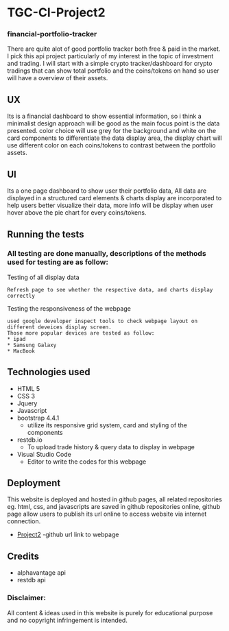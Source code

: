 # TGC-CI-Project2
### financial-portfolio-tracker

There are quite alot of good portfolio tracker both free & paid in the market. I pick this api project particularly of my interest in the topic of investment and trading.
I will start with a simple crypto tracker/dashboard for crypto tradings that can show total portfolio and the coins/tokens on hand so user will have a overview of their assets.

## UX
Its is a financial dashboard to show essential information, so i think a minimalist design approach will be good as the main focus point is the data presented.
color choice will use grey for the background and white on the card components to differentiate the data display area, the display chart will use different color on each coins/tokens to contrast between the portfolio assets.

## UI
Its a one page dashboard to show user their portfolio data, All data are displayed in a structured card elements & charts display are incorporated to help users better visualize their data, more info will be display when user hover above the pie chart for every coins/tokens.


## Running the tests
### All testing are done manually, descriptions of the methods used for testing are as follow:

Testing of all display data
```
Refresh page to see whether the respective data, and charts display correctly
```
Testing the responsiveness of the webpage
```
used google developer inspect tools to check webpage layout on different deveices display screen. 
Those more popular devices are tested as follow:
* ipad
* Samsung Galaxy
* MacBook
```
## Technologies used
* HTML 5
* CSS 3
* Jquery
* Javascript
* bootstrap 4.4.1
  * utilize its responsive grid system, card and styling of the components
* restdb.io 
  * To upload trade history & query data to display in webpage 
* Visual Studio Code
  * Editor to write the codes for this webpage

## Deployment
This website is deployed and hosted in github pages, all related repositories eg. html, css, and javascripts are saved in github repositories online, github page allow users to publish its url online
to access website via internet connection.
* [Project2](https://lionelng-ci.github.io/TGC-project2-financial-portfolio-tracker/) -github url link to webpage

## Credits
* alphavantage api
* restdb api


### Disclaimer:

All content & ideas used in this website is purely for educational purpose and no copyright infringement is intended.

